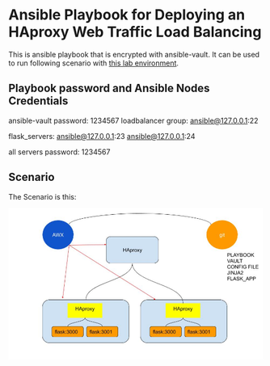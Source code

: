 # Ansible Playbook for Deploying an HAproxy Web Traffic Load Balancing
This is ansible playbook that is encrypted with ansible-vault. It can be used to run following scenario with [this lab environment](https://github.com/amirhne/flask-haproxy-scenario-lab).

## Playbook password and Ansible Nodes Credentials
ansible-vault password: 1234567
loadbalancer group:
ansible@127.0.0.1:22

flask_servers:
ansible@127.0.0.1:23
ansible@127.0.0.1:24

all servers password: 1234567

## Scenario
The Scenario is this:

![Scenario Pic](https://github.com/amirhne/flask-haproxy-scenario-playbook/blob/master/scenario.jpg)

